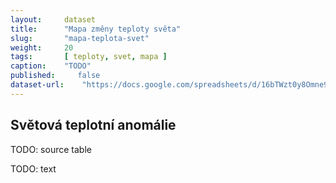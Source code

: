 ```yaml
---
layout:     dataset
title:      "Mapa změny teploty světa"
slug:       "mapa-teplota-svet"
weight:     20
tags:       [ teploty, svet, mapa ]
caption:    "TODO"
published:     false
dataset-url:    "https://docs.google.com/spreadsheets/d/16bTWzt0y8Omne9xxjd3o1rpszF764ATaC5UpFO5Zd7I/edit?usp=sharing"
---
```

<div class="section"><div class="container" markdown="1">

## Světová teplotní anomálie

TODO: source table

TODO: text
